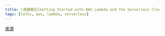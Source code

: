 ```yaml
---
title: (演講筆記)Getting Started with AWS Lambda and the Serverless Cloud
tags: [talks, aws, lambda, serverless]
---
```


[來源](https://www.youtube.com/watch?v=g5PNX-8MRt0)
